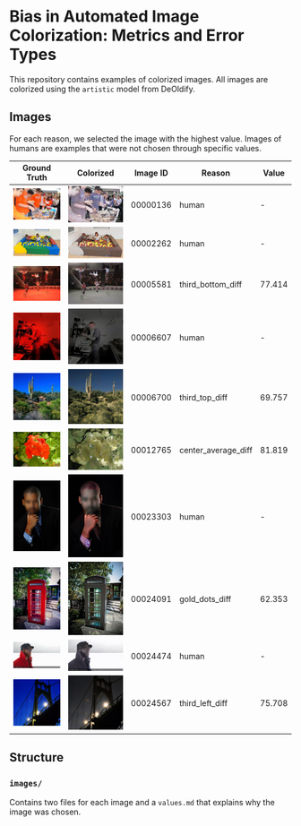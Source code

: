 # Bias in Automated Image Colorization: Metrics and Error Types

This repository contains examples of colorized images. All images are colorized using the `artistic` model from DeOldify.

## Images
For each reason, we selected the image with the highest value. Images of humans are examples that were not chosen through specific values.

Ground Truth | Colorized | Image ID | Reason | Value | 
---|---|---|---|---
![](images/00000136_human_ground_truth.jpg)             | ![](images/00000136_human_colorized_file.jpg)             | 00000136 | human               | -
![](images/00002262_human_ground_truth.jpg)             | ![](images/00002262_human_colorized_file.jpg)             | 00002262 | human               | -
![](images/00005581_third_bottom_diff_ground_truth.jpg) | ![](images/00005581_third_bottom_diff_colorized_file.jpg) | 00005581 | third_bottom_diff   | 77.414
![](images/00006607_human_ground_truth.jpg)             | ![](images/00006607_human_colorized_file.jpg)             | 00006607 | human               | -
![](images/00006700_third_top_diff_ground_truth.jpg)    | ![](images/00006700_third_top_diff_colorized_file.jpg)    | 00006700 | third_top_diff      | 69.757
![](images/00012765_center_diff_ground_truth.jpg)       | ![](images/00012765_center_diff_colorized_file.jpg)       | 00012765 | center_average_diff | 81.819
![](images/00023303_human_ground_truth.jpg)             | ![](images/00023303_human_colorized_file.jpg)             | 00023303 | human               | -
![](images/00024091_golden_dots_diff_ground_truth.jpg)  | ![](images/00024091_golden_dots_diff_colorized_file.jpg)  | 00024091 | gold_dots_diff      | 62.353
![](images/00024474_human_ground_truth.jpg)             | ![](images/00024474_human_colorized_file.jpg)             | 00024474 | human               | -
![](images/00024567_third_left_diff_ground_truth.jpg)   | ![](images/00024567_third_left_diff_colorized_file.jpg)   | 00024567 | third_left_diff     | 75.708

## Structure
### `images/`
Contains two files for each image and a `values.md` that explains why the image was chosen.
